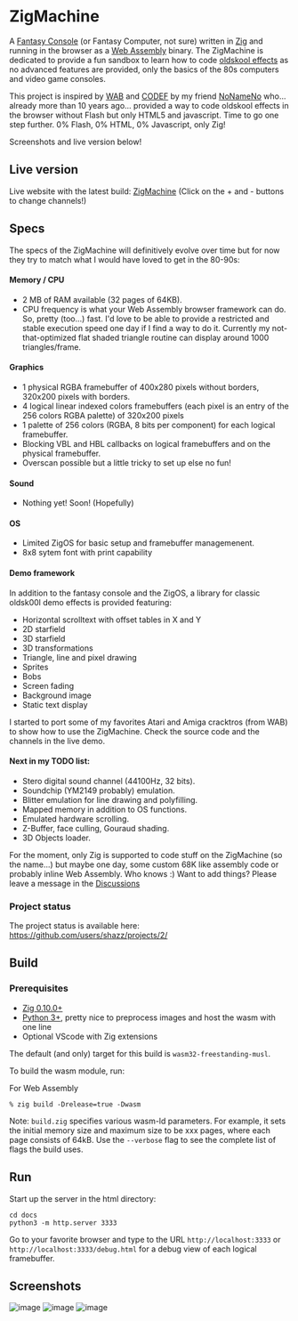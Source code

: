# ZigMachine

A [Fantasy Console](https://en.wikipedia.org/wiki/Fantasy_video_game_console) (or Fantasy Computer, not sure) written in [Zig](https://ziglang.org/) and running in the browser as a [Web Assembly](https://webassembly.org/) binary. The ZigMachine is dedicated to provide a fun sandbox to learn how to code [oldskool effects](https://www.pouet.net) as no advanced features are provided, only the basics of the 80s computers and video game consoles.

This project is inspired by [WAB](https://wab.com) and [CODEF](https://codef.santo.fr) by my friend [NoNameNo](https://github.com/N0NameN0) who... already more than 10 years ago... provided a way to code oldskool effects in the browser without Flash but only HTML5 and javascript. Time to go one step further. 0% Flash, 0% HTML, 0% Javascript, only Zig!

Screenshots and live version below! 

## Live version

Live website with the latest build: [ZigMachine](https://shazz.github.io/ZigMachine/) (Click on the + and - buttons to change channels!)

## Specs

The specs of the ZigMachine will definitively evolve over time but for now they try to match what I would have loved to get in the 80-90s:

#### Memory / CPU

- 2 MB of RAM available (32 pages of 64KB).
- CPU frequency is what your Web Assembly browser framework can do. So, pretty (too...) fast. I'd love to be able to provide a restricted and stable execution speed one day if I find a way to do it. Currently my not-that-optimized flat shaded triangle routine can display around 1000 triangles/frame.

#### Graphics

- 1 physical RGBA framebuffer of 400x280 pixels without borders, 320x200 pixels with borders.
- 4 logical linear indexed colors framebuffers (each pixel is an entry of the 256 colors RGBA palette) of 320x200 pixels
- 1 palette of 256 colors (RGBA, 8 bits per component) for each logical framebuffer.
- Blocking VBL and HBL callbacks on logical framebuffers and on the physical framebuffer.
- Overscan possible but a little tricky to set up else no fun!

#### Sound

- Nothing yet! Soon! (Hopefully)

#### OS

- Limited ZigOS for basic setup and framebuffer managemenent.
- 8x8 sytem font with print capability

#### Demo framework

In addition to the fantasy console and the ZigOS, a library for classic oldsk00l demo effects is provided featuring:

- Horizontal scrolltext with offset tables in X and Y
- 2D starfield
- 3D starfield
- 3D transformations
- Triangle, line and pixel drawing
- Sprites
- Bobs
- Screen fading
- Background image
- Static text display

I started to port some of my favorites Atari and Amiga cracktros (from WAB) to show how to use the ZigMachine. Check the source code and the channels in the live demo.

#### Next in my TODO list:

- Stero digital sound channel (44100Hz, 32 bits).
- Soundchip (YM2149 probably) emulation.
- Blitter emulation for line drawing and polyfilling.
- Mapped memory in addition to OS functions.
- Emulated hardware scrolling.
- Z-Buffer, face culling, Gouraud shading.
- 3D Objects loader.

For the moment, only Zig is supported to code stuff on the ZigMachine (so the name...) but maybe one day, some custom 68K like assembly code or probably inline Web Assembly. Who knows :) Want to add things? Please leave a message in the [Discussions](https://github.com/shazz/ZigMachine/discussions)

### Project status

The project status is available here: https://github.com/users/shazz/projects/2/

## Build

### Prerequisites

- [Zig 0.10.0+ ](https://github.com/ziglang/zig/wiki/Install-Zig-from-a-Package-Manager)
- [Python 3+](https://www.python.org/downloads/), pretty nice to preprocess images and host the wasm with one line
- Optional VScode with Zig extensions

The default (and only) target for this build is `wasm32-freestanding-musl`.

To build the wasm module, run:

For Web Assembly

```shell
% zig build -Drelease=true -Dwasm
```

Note: `build.zig` specifies various wasm-ld parameters. For example, it sets the initial memory size and maximum size to be xxx pages, where each page consists of 64kB. Use the `--verbose` flag to see the complete list of flags the build uses.

## Run

Start up the server in the html directory:

```shell
cd docs
python3 -m http.server 3333
```

Go to your favorite browser and type to the URL `http://localhost:3333` or `http://localhost:3333/debug.html` for a debug view of each logical framebuffer.

## Screenshots

![image](https://user-images.githubusercontent.com/604708/215280926-3705f596-1b46-426a-ae2e-cede1a5f4e1d.png)
![image](https://user-images.githubusercontent.com/604708/215281094-e26adf7d-2582-4f45-8826-25e11ff84fcd.png)
![image](https://user-images.githubusercontent.com/604708/215281318-dea95451-233b-4fe5-b7fb-7a4da2e33c7b.png)




